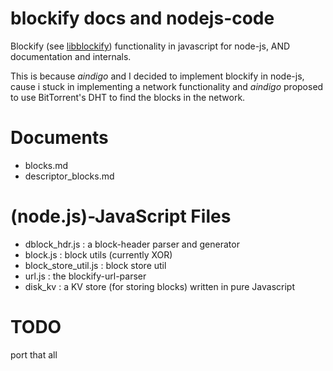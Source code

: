 # blockify docs and nodejs-code

Blockify (see [libblockify](https://github.com/maxymania/libblockify)) functionality in javascript for node-js, AND documentation and internals.

This is because *aindigo* and I decided to implement blockify in node-js,
cause i stuck in implementing a network functionality and *aindigo* proposed to use BitTorrent's DHT to find
the blocks in the network.

# Documents

- blocks.md
- descriptor_blocks.md

# (node.js)-JavaScript Files

- dblock_hdr.js : a block-header parser and generator
- block.js : block utils (currently XOR)
- block_store_util.js : block store util
- url.js : the blockify-url-parser
- disk_kv : a KV store (for storing blocks) written in pure Javascript

# TODO

port that all
